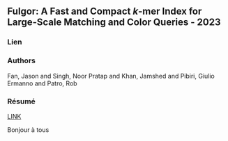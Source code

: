 ## Fulgor: A Fast and Compact *k*-mer Index for Large-Scale Matching and Color Queries - 2023

### Lien


### Authors  
Fan, Jason and Singh, Noor Pratap and Khan, Jamshed and Pibiri, Giulio Ermanno and Patro, Rob

### Résumé
[LINK](https://drops.dagstuhl.de/opus/volltexte/2023/18644/)  

Bonjour à tous



